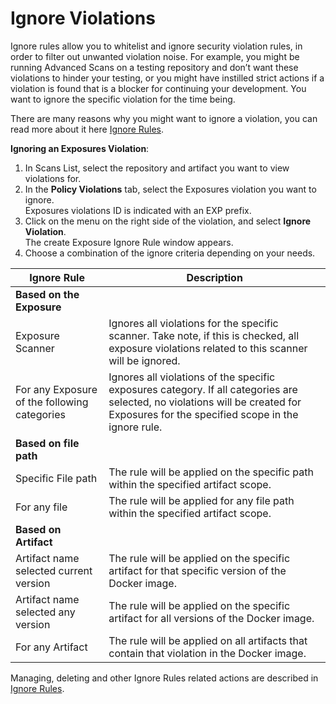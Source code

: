 # Ignore Violations

Ignore rules allow you to whitelist and ignore security violation rules, in order to filter out unwanted violation noise. For example, you might be running Advanced Scans on a testing repository and don’t want these violations to hinder your testing, or you might have instilled strict actions if a violation is found that is a blocker for continuing your development. You want to ignore the specific violation for the time being.

There are many reasons why you might want to ignore a violation, you can read more about it here [Ignore Rules](https://www.jfrog.com/confluence/display/JFROG/Ignore+Rules).

**Ignoring an Exposures Violation**:

1. In Scans List, select the repository and artifact you want to view violations for.
2. In the **Policy Violations** tab, select the Exposures violation you want to ignore. \
   Exposures violations ID is indicated with an EXP prefix.
3. Click on the menu on the right side of the violation, and select **Ignore Violation**.\
   The create Exposure Ignore Rule window appears.
4. Choose a combination of the ignore criteria depending on your needs.

| Ignore Rule                                  | Description                                                                                                                                                                        |
| -------------------------------------------- | ---------------------------------------------------------------------------------------------------------------------------------------------------------------------------------- |
| **Based on the Exposure**                    |                                                                                                                                                                                    |
| Exposure Scanner                             | Ignores all violations for the specific scanner. Take note, if this is checked, all exposure violations related to this scanner will be ignored.                                   |
| For any Exposure of the following categories | Ignores all violations of the specific exposures category. If all categories are selected, no violations will be created for Exposures for the specified scope in the ignore rule. |
| **Based on file path**                       |                                                                                                                                                                                    |
| Specific File path                           | The rule will be applied on the specific path within the specified artifact scope.                                                                                                 |
| For any file                                 | The rule will be applied for any file path within the specified artifact scope.                                                                                                    |
| **Based on Artifact**                        |                                                                                                                                                                                    |
| Artifact name selected current version       | The rule will be applied on the specific artifact for that specific version of the Docker image.                                                                                   |
| Artifact name selected any version           | The rule will be applied on the specific artifact for all versions of the Docker image.                                                                                            |
| For any Artifact                             | The rule will be applied on all artifacts that contain that violation in the Docker image.                                                                                         |

Managing, deleting and other Ignore Rules related actions are described in [Ignore Rules](https://jfrog.com/help/access?ft:originId=UUID-dcb8d4a3-bb33-8f0f-7c8b-bc917b82cb9d\&ft:sourceId=pal).

